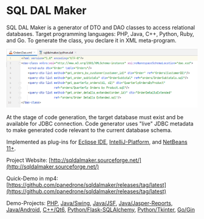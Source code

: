# SQL DAL Maker
SQL DAL Maker is a generator of DTO and DAO classes to access relational databases. Target programming languages: PHP, Java, C++, Python, Ruby, and Go. To generate the class, you declare it in XML meta-program.

![SQL DAL Maker](sqldalmaker-idea.png)

At the stage of code generation, the target database must exist and be available for JDBC connection.
Code generator uses "live" JDBC metadata to make generated code relevant to the current database schema. 

Implemented as plug-ins for [Eclipse IDE](http://marketplace.eclipse.org/content/sql-dal-maker), [IntelliJ-Platform](http://plugins.jetbrains.com/plugin/7092), and [NetBeans 11+](https://github.com/panedrone/sqldalmaker/releases/tag/latest).

Project Website: [http://sqldalmaker.sourceforge.net/](http://sqldalmaker.sourceforge.net/)

Quick-Demo in mp4: [https://github.com/panedrone/sqldalmaker/releases/tag/latest](https://github.com/panedrone/sqldalmaker/releases/tag/latest)

Demo-Projects: [PHP](https://github.com/panedrone/sdm_demo_php_todolist), [Java/Swing](https://github.com/panedrone/sdm_demo_swing_thesaurus), [Java/JSF](https://github.com/panedrone/sdm_demo_jsf_todolist), [Java/Jasper-Reports](https://github.com/panedrone/sdm_demo_jasper_reports_northwindEF), [Java/Android](https://github.com/panedrone/sdm_demo_android_thesaurus), [C++/Qt6](https://github.com/panedrone/sdm_demo_qt6_thesaurus), [Python/Flask-SQLAlchemy](https://github.com/panedrone/sdm_demo_flask_sqlalchemy_todolist), [Python/Tkinter](https://github.com/panedrone/sdm_demo_python_tkinter_github_stat), [Go/Gin](https://github.com/panedrone/sdm_demo_go_todolist)
